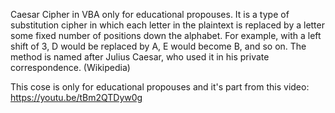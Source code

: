 Caesar Cipher in VBA only for educational propouses. It is a type of substitution cipher in which each letter in the plaintext is replaced by a letter some fixed number of positions down the alphabet. For example, with a left shift of 3, D would be replaced by A, E would become B, and so on. The method is named after Julius Caesar, who used it in his private correspondence. (Wikipedia)

This cose is only for educational propouses and it's part from this video: https://youtu.be/tBm2QTDyw0g

